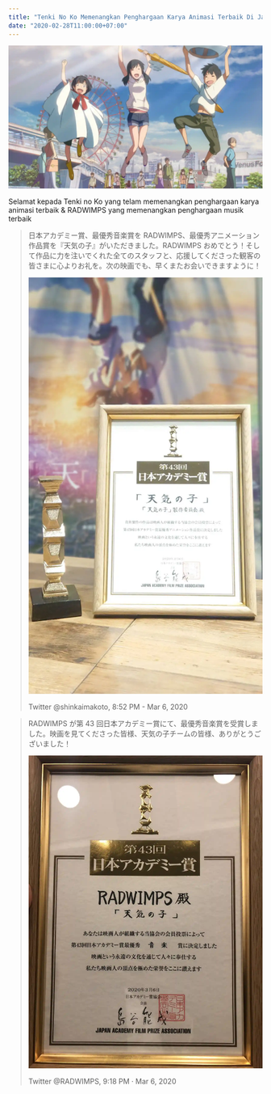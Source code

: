 ```yaml
---
title: "Tenki No Ko Memenangkan Penghargaan Karya Animasi Terbaik Di Japan Academy Awards Ke 43"
date: "2020-02-28T11:00:00+07:00"
---
```


![](./tenki-no-ko-wall.webp)

Selamat kepada Tenki no Ko yang telam memenangkan penghargaan karya animasi terbaik & RADWIMPS yang memenangkan penghargaan musik terbaik

> 日本アカデミー賞、最優秀音楽賞を RADWIMPS、最優秀アニメーション作品賞を『天気の子』がいただきました。RADWIMPS おめでとう！そして作品に力を注いでくれた全てのスタッフと、応援してくださった観客の皆さまに心よりお礼を。次の映画でも、早くまたお会いできますように！
>
> ![](./tenki-no-ko.webp)
>
> Twitter @shinkaimakoto, 8:52 PM - Mar 6, 2020

> RADWIMPS が第 43 回日本アカデミー賞にて、最優秀音楽賞を受賞しました。映画を見てくださった皆様、天気の子チームの皆様、ありがとうございました！
>
> ![](./radwimps.webp)
>
> Twitter @RADWIMPS, 9:18 PM · Mar 6, 2020
